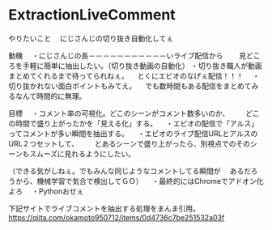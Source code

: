 # ExtractionLiveComment
やりたいこと
　にじさんじの切り抜き自動化してぇ

動機
　・にじさんじの長－－－－－－－－－－－いライブ配信から
　　見どころを手軽に簡単に抽出したい。（切り抜き動画の自動化）
  ・切り抜き職人が動画まとめてくれるまで待ってられねぇ。
  　とくにエビオのなげぇ配信！！！
　・切り抜かれない面白ポイントもみてえ。
 　でも数時間もある配信をまとめてみるなんて時間的に無理。

目標
　・コメント率の可視化。どこのシーンがコメント数多いのか、
　　どこの時間で盛り上がったかを「見える化」する。
　・エビオの配信で「アルス」ってコメントが多い瞬間を抽出する。
　・エビオのライブ配信URLとアルスのURL２つセットして、
　　とあるシーンで盛り上がったら、別視点でのそのシーンもスムーズに見れるようにしたい。
  
   （できる気がしねぇ。でもみんな同じようなコメントしてる瞬間が
   　あるだろうから、機械学習で気合で検出してＧＯ）
　・最終的にはChromeでアドオン化よろ
　・Pythonおせぇ
 　 
 
下記サイトでライブコメントを抽出する処理をまんま引用。
https://qiita.com/okamoto950712/items/0d4736c7be251532a03f
